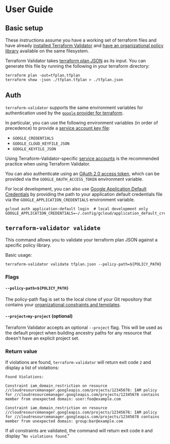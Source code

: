 # User Guide

## Basic setup

These instructions assume you have a working set of terraform files and have already [installed Terraform Validator](./install.md) and [have an organizational policy library](./policy_library.md) available on the same filesystem.

Terraform Validator takes [terraform plan JSON](https://www.terraform.io/docs/internals/json-format.html) as its input. You can generate this file by running the following in your terraform directory:

```
terraform plan -out=tfplan.tfplan
terraform show -json ./tfplan.tfplan > ./tfplan.json
```

## Auth

`terraform-validator` supports the same environment variables for authentication used by the [`google` provider for terraform](https://registry.terraform.io/providers/hashicorp/google/latest/docs/guides/provider_reference#authentication).

In particular, you can use the following environment variables (in order of precedence) to provide a [service account key file](https://registry.terraform.io/providers/hashicorp/google/latest/docs/guides/provider_reference#full-reference):


- `GOOGLE_CREDENTIALS`
- `GOOGLE_CLOUD_KEYFILE_JSON`
- `GOOGLE_KEYFILE_JSON`

Using Terraform-Validator-specific [service accounts](https://cloud.google.com/docs/authentication/getting-started) is the recommended practice when using Terraform Validator.

You can also authenticate using an [OAuth 2.0 access token](https://developers.google.com/identity/protocols/OAuth2), which can be provided via the `GOOGLE_OAUTH_ACCESS_TOKEN` environment variable.

For local development, you can also use [Google Application Default Credentials](https://cloud.google.com/docs/authentication/production) by providing the path to your application default credentials file via the `GOOGLE_APPLICATION_CREDENTIALS` environment variable.

```
gcloud auth application-default login  # local development only
GOOGLE_APPLICATION_CREDENTIALS=~/.config/gcloud/application_default_credentials.json
```

## `terraform-validator validate`

This command allows you to validate your terraform plan JSON against a specific policy library.

Basic usage:

```
terraform-validator validate tfplan.json --policy-path=${POLICY_PATH}
```

### Flags

#### `--policy-path=${POLICY_PATH}`

The policy-path flag is set to the local clone of your Git repository that
contains your [organizational constraints and templates](./policy_library.md).

#### `--project=my-project` (optional)

Terraform Validator accepts an optional `--project` flag. This will be used as the default
project when building ancestry paths for any resource that doesn't have an explicit project set.

### Return value

If violations are found, `terraform-validator` will return exit code `2` and display a list
of violations:

```
Found Violations:

Constraint iam_domain_restriction on resource //cloudresourcemanager.googleapis.com/projects/12345678: IAM policy for //cloudresourcemanager.googleapis.com/projects/12345678 contains member from unexpected domain: user:foo@example.com

Constraint iam_domain_restriction on resource //cloudresourcemanager.googleapis.com/projects/12345678: IAM policy for //cloudresourcemanager.googleapis.com/projects/12345678 contains member from unexpected domain: group:bar@example.com
```

If all constraints are validated, the command will return exit code `0` and display
"`No violations found`."
